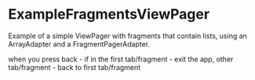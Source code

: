 # ExampleFragmentsViewPager

Example of a simple ViewPager with fragments that contain lists,
using an ArrayAdapter and a FragmentPagerAdapter.

when you press back - if in the first tab/fragment - exit the app, other tab/fragment - back to first tab/fragment

